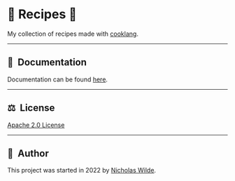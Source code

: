<!-- markdownlint-disable-next-line no-trailing-punctuation -->
# :green_salad: Recipes :open_book:

My collection of recipes made with [cooklang][1].

---

## :book:&nbsp; Documentation
  
​Documentation can be found [​here​](http://nicholaswilde.io/recipes).

---

## ​:balance_scale:​&nbsp;​ License

​[​Apache 2.0 License​](./LICENSE)
  
---

## ​:pencil:​&nbsp;​ Author

​This project was started in 2022 by [​Nicholas Wilde​](https://github.com/nicholaswilde/).

[1]: https://cooklang.org/
